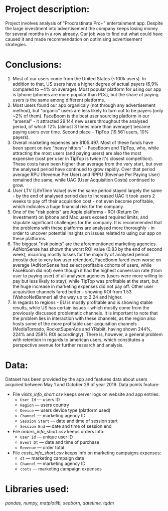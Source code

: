 # Project description:
Project involves analysis of "Procrastinate Pro+" entertainment app. Despite the large investment into advertisement the company keeps losing money for several months in a row already. Our job was to find out what could have caused it and made recommendation on optimising advertisement strategies.

# Conclusions:
1. Most of our users come from the United States (~100k users). In addition to that, US users have a higher degree of actual payers (6,9% compared to ~4% on average). Most popular platform for using our app is Iphone (phones are more popular than PCs), but the share of paying users is the same among different platforms.
2. Most users found our app organicaly (not through any advertisement method), but "organic" users are less likely to turn out to be payers (only ~2% of them). FaceBoom is the best user sourcing platform in our "arsenal" - it attracted 29.144 new users throughout the analysed period, of which 12% (almost 3 times more than average!) became paying users over time. Second place - TipTop (19.561 users, 10% payers).
3. Overall marketing expenses are $105.497. Most of these funds have been spent on two "heavy hitters" - FaceBoom and TipTop, who, while attracting the most users (and paying users) are also the most expensive (cost per user in TipTop is twice it's closest competition). These costs have been higher than average from the very start, but over the analysed period have continued to grow rapidly. Over that period average RPU (Revenue Per User) and RPPU (Revenue Per Paying User) remained the same, while UAC (User Acquisition Costs) continued to grow.
4. User LTV (LifeTime Value) over the same period stayed largely the same - by the end of analysed period due to increased UAC it took users 2 weeks to pay off their acquisition cost - not even become profitable, which indicates a huge financial risk for the company.
5. One of the "risk points" are Apple platforms - ROI (Return On Investment) on Iphone and Mac users exceed required limits, and stipulate significant challenges for the company. It is recommended that the problems with these platforms are analysed more thoroughly - in order to uncover potential insights on issues related to using our app on these platforms.
6. The biggest "risk points" are the aforementioned marketing agencies. AdNonSense has shown the worst ROI value (0.83 by the end of second week), incurring mostly losses for the majority of analysed period (mostly due to very low user retention), FaceBoom fared even worse on average (AdNonSense had select profitable cohorts of users, while FaceBoom did not) even though it had the highest conversion rate (from user to paying user) of all analysed agencies (users were more willing to pay but less likely to stay), while TipTop was profitable at the start, but the huge increase in marketing expenses did not pay off. Other user acquisition channels fared better - showing ROI from 1.53 (WahooNetBanner) all the way up to 2.24 and higher.
7. In regards to regions - EU is mostly profitable and is showing stable results, while US has certain issues - which mostly come from the previously discussed problematic channels. It is important to note that the problem lies in interaction with these channels, as the region also hosts some of the more profitable user acquisition channels (MediaTornado, RocketSuperAds and YRabiit, having shown 244%, 224% and 258% ROI accordingly). There is, however, a general problem with retention in regards to american users, which constitutes a perspective avenue for further research and analysis.

# Data:
Dataset has been provided by the app and features data about users acquired between May 1 and October 29 of year 2019.
Data points feature:
- File *visits_info_short.csv* keeps server logs on website and app entries:
    - `User Id` — users ID
    - `Region` — users country
    - `Device` — users device type (platform used)
    - `Channel` — marketing agency ID
    - `Session Start` — date and time of session start
    - `Session End` — date and time of session end
- File *orders_info_short.csv* keeps orders info:
    - `User Id` — unique user ID
    - `Event Dt` — date and time of purchase
    - `Revenue` — order total
- File *costs_info_short.csv* keeps info on marketing campaigns expenses:
    - `dt` — marketing campaign date
    - `Channel` — marketing agency ID
    - `costs` — marketing campaign expenses

# Libraries used:
*pandas, numpy, matplotlib, seaborn, datetime, tqdm*
